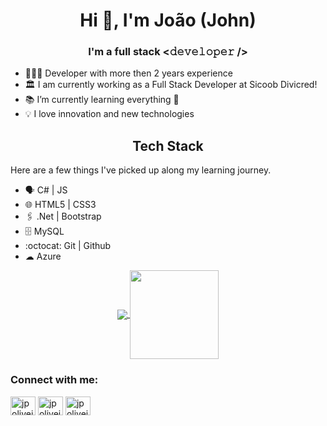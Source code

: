 <h1 align="center">Hi 👋, I'm João (John)</h1>
<h3 align="center">I'm a full stack <𝚍𝚎𝚟𝚎𝚕𝚘𝚙𝚎𝚛 /> </h3>

* 👨🏻‍💻 Developer with more then 2 years experience
* 🏛 I am currently working as a Full Stack Developer at Sicoob Divicred!
* 📚 I’m currently learning everything 🤣
* 💡 I love innovation and new technologies

<h2 align="center">Tech Stack</h2>
Here are a few things I've picked up along my learning journey.

* 🗣 C# | JS
* 🌐 HTML5 | CSS3
* 🖇️ .Net | Bootstrap 
* 🗄 MySQL
* :octocat: Git | Github
* ☁ Azure

<p align="center">
  <a href="https://github.com/anuraghazra/github-readme-stats">
    <img
      align="center"
      src="https://github-readme-stats.vercel.app/api/top-langs/?username=jpoliveira8809&layout=compact"
    />
  </a>
  <a href="https://github.com/anuraghazra/github-readme-stats">
    <img
      align="center"
      height="142"
      src="https://github-readme-stats.vercel.app/api?username=jpoliveira8809&count_private=true&show_icons=true&custom_title=Github%20Status&hide=issues"
    />
  </a>
</p>

<h3 align="left">Connect with me:</h3>
<p align="left">
<a href="https://twitter.com/jpoliveira8809" target="_blank"><img align="center" src="https://cdn.jsdelivr.net/npm/simple-icons@3.0.1/icons/twitter.svg" alt="jpoliveira8809" height="30" width="40" /></a>
<a href="https://linkedin.com/in/jpoliveira8809" target="_blank"><img align="center" src="https://cdn.jsdelivr.net/npm/simple-icons@3.0.1/icons/linkedin.svg" alt="jpoliveira8809" height="30" width="40" /></a>
<a href="https://instagram.com/jpoliveira8809" target="_blank"><img align="center" src="https://cdn.jsdelivr.net/npm/simple-icons@3.0.1/icons/instagram.svg" alt="jpoliveira8809" height="30" width="40" /></a>
</p>
